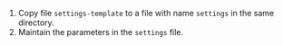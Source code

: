 

1. Copy file `settings-template` to a file with name `settings` in the same directory.
2. Maintain the parameters in the `settings` file.  